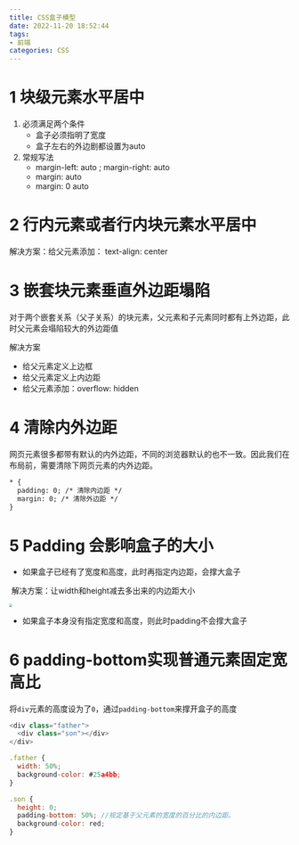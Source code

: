 ```yaml
---
title: CSS盒子模型
date: 2022-11-20 18:52:44
tags:
- 前端
categories: CSS
---
```


# 1 块级元素水平居中

1. 必须满足两个条件
   - 盒子必须指明了宽度
   - 盒子左右的外边剧都设置为auto
2. 常规写法
   - margin-left: auto ; margin-right: auto
   - margin: auto
   - margin: 0 auto

# 2 行内元素或者行内块元素水平居中

解决方案：给父元素添加： text-align: center

# 3 嵌套块元素垂直外边距塌陷

对于两个嵌套关系（父子关系）的块元素，父元素和子元素同时都有上外边距，此时父元素会塌陷较大的外边距值

解决方案

- 给父元素定义上边框
- 给父元素定义上内边距
- 给父元素添加：overflow: hidden

# 4 清除内外边距

网页元素很多都带有默认的内外边距，不同的浏览器默认的也不一致。因此我们在布局前，需要清除下网页元素的内外边距。

```html
* {
  padding: 0; /* 清除内边距 */
  margin: 0; /* 清除外边距 */
}
```

# 5 Padding 会影响盒子的大小

- 如果盒子已经有了宽度和高度，此时再指定内边距，会撑大盒子

​		解决方案：让width和height减去多出来的内边距大小

<img src="https://tva1.sinaimg.cn/large/008vxvgGly1h8bv0i7jx1j314g0u0aet.jpg" style="zoom: 33%;" />

- 如果盒子本身没有指定宽度和高度，则此时padding不会撑大盒子

# 6 padding-bottom实现普通元素固定宽高比

将`div`元素的高度设为了`0`，通过`padding-bottom`来撑开盒子的高度

```js
<div class="father">
  <div class="son"></div>
</div>
```

```js
.father {
  width: 50%;
  background-color: #25a4bb;
}

.son {
  height: 0;
  padding-bottom: 50%; //规定基于父元素的宽度的百分比的内边距。
  background-color: red;
}
```



